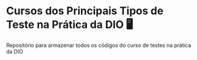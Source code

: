 # Cursos dos Principais Tipos de Teste na Prática da DIO 🖥️
Repositório para armazenar todos os códigos do curso de testes na prática da DIO
